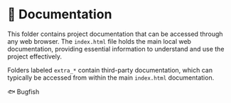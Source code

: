 # 📖 Documentation

This folder contains project documentation that can be accessed through any web browser. The `index.html` file holds the main local web documentation, providing essential information to understand and use the project effectively. 

Folders labeled `extra_*` contain third-party documentation, which can typically be accessed from within the main `index.html` documentation.

🐟 Bugfish